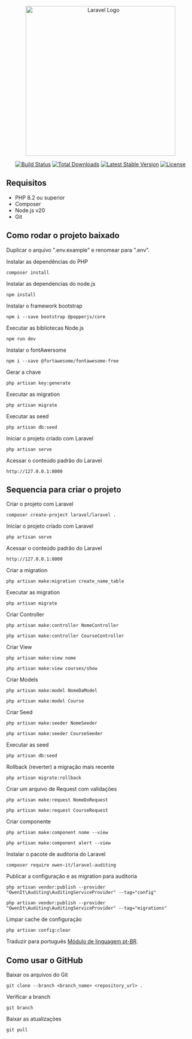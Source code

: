 <p align="center"><a href="https://laravel.com" target="_blank"><img src="https://raw.githubusercontent.com/laravel/art/master/logo-lockup/5%20SVG/2%20CMYK/1%20Full%20Color/laravel-logolockup-cmyk-red.svg" width="400" alt="Laravel Logo"></a></p>

<p align="center">
<a href="https://github.com/laravel/framework/actions"><img src="https://github.com/laravel/framework/workflows/tests/badge.svg" alt="Build Status"></a>
<a href="https://packagist.org/packages/laravel/framework"><img src="https://img.shields.io/packagist/dt/laravel/framework" alt="Total Downloads"></a>
<a href="https://packagist.org/packages/laravel/framework"><img src="https://img.shields.io/packagist/v/laravel/framework" alt="Latest Stable Version"></a>
<a href="https://packagist.org/packages/laravel/framework"><img src="https://img.shields.io/packagist/l/laravel/framework" alt="License"></a>
</p>



## Requisitos

* PHP 8.2 ou superior
* Composer
* Node.js v20
* Git

## Como rodar o projeto baixado

Duplicar o arquivo ".env.example" e renomear para ".env".<br>

Instalar as dependências do PHP
```
composer install
```
Instalar as dependencias do node.js
````
npm install
````
Instalar o framework bootstrap
```
npm i --save bootstrap @popperjs/core
```
Executar as bibliotecas Node.js
````
npm run dev
````
Instalar o fontAwersome
````
npm i --save @fortawesome/fontawesome-free
````

Gerar a chave
```
php artisan key:generate
```

Executar as migration
```
php artisan migrate
```

Executar as seed
```
php artisan db:seed
```

Iniciar o projeto criado com Laravel
```
php artisan serve
```

Acessar o conteúdo padrão do Laravel
```
http://127.0.0.1:8000
```

## Sequencia para criar o projeto
Criar o projeto com Laravel
```
composer create-project laravel/laravel .
```

Iniciar o projeto criado com Laravel
```
php artisan serve
```

Acessar o conteúdo padrão do Laravel
```
http://127.0.0.1:8000
```

Criar a migration
```
php artisan make:migration create_name_table
```

Executar as migration
```
php artisan migrate
```

Criar Controller
```
php artisan make:controller NomeController
```
```
php artisan make:controller CourseController
```

Criar View
```
php artisan make:view nome
```
```
php artisan make:view courses/show
```

Criar Models
```
php artisan make:model NomeDaModel
```
```
php artisan make:model Course
```

Criar Seed
```
php artisan make:seeder NomeSeeder
```
```
php artisan make:seeder CourseSeeder
```

Executar as seed
```
php artisan db:seed
```

Rollback (reverter) a migração mais recente
```
php artisan migrate:rollback
```

Criar um arquivo de Request com validações
```
php artisan make:request NomeDoRequest
```
```
php artisan make:request CourseRequest
```

Criar componente
```
php artisan make:component nome --view
```
```
php artisan make:component alert --view
```

Instalar o pacote de auditoria do Laravel
```
composer require owen-it/laravel-auditing
```

Publicar a configuração e as migration para auditoria
```
php artisan vendor:publish --provider "OwenIt\Auditing\AuditingServiceProvider" --tag="config"
```
```
php artisan vendor:publish --provider "OwenIt\Auditing\AuditingServiceProvider" --tag="migrations"
```

Limpar cache de configuração
```
php artisan config:clear
```

Traduzir para português [Módulo de linguagem pt-BR](https://github.com/lucascudo/laravel-pt-BR-localization).


## Como usar o GitHub
Baixar os arquivos do Git
```
git clone --branch <branch_name> <repository_url> .
```

Verificar a branch
```
git branch 
```

Baixar as atualizações
```
git pull
```
```
